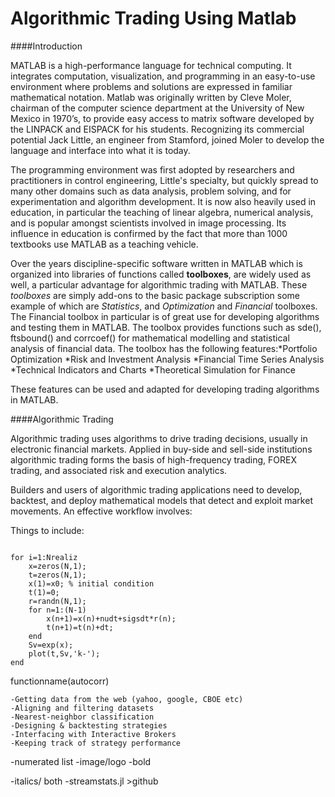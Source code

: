 Algorithmic Trading Using Matlab
=========================================

####Introduction

MATLAB is a high-performance language for technical computing. It integrates computation, visualization, and programming in an easy-to-use environment where problems and solutions are expressed in familiar mathematical notation. Matlab was originally written by Cleve Moler, chairman of the computer science department at the University of New Mexico in 1970’s, to provide easy access to matrix software developed by the LINPACK and EISPACK for his students. Recognizing its commercial potential Jack Little, an engineer from Stamford, joined Moler to develop the language and interface into what it is today.

The programming environment was first adopted by researchers and practitioners in control engineering, Little's specialty, but quickly spread to many other domains such as data analysis, problem solving, and for experimentation and algorithm development. It is now also heavily used in education, in particular the teaching of linear algebra, numerical analysis, and is popular amongst scientists involved in image processing. Its influence in education is confirmed by the fact that more than 1000 textbooks use MATLAB as a teaching vehicle.

Over the years discipline-specific software written in MATLAB which is organized into libraries of functions called **toolboxes**, are widely used as well, a particular advantage for algorithmic trading with MATLAB. These *toolboxes* are simply add-ons to the basic package subscription some example of which are *Statistics*, and *Optimization* and *Financial* toolboxes. The Financial toolbox in particular is of great use for developing algorithms and testing them in MATLAB. The toolbox provides functions such as sde(), ftsbound() and corrcoef() for mathematical modelling and statistical analysis of financial data. The toolbox has the following features:*Portfolio Optimization *Risk and Investment Analysis *Financial Time Series Analysis *Technical Indicators and Charts *Theoretical Simulation for Finance

These features can be used and adapted for developing trading algorithms in MATLAB.


####Algorithmic Trading









Algorithmic trading uses algorithms to drive trading decisions, usually in electronic financial markets. Applied in buy-side and sell-side institutions algorithmic trading forms the basis of high-frequency trading, FOREX trading, and associated risk and execution analytics.

Builders and users of algorithmic trading applications need to develop, backtest, and deploy mathematical models that detect and exploit market movements. An effective workflow involves:



Things to include:

<pre><code>
for i=1:Nrealiz
    x=zeros(N,1);
    t=zeros(N,1);
    x(1)=x0; % initial condition
    t(1)=0;
    r=randn(N,1);
    for n=1:(N-1)
        x(n+1)=x(n)+nudt+sigsdt*r(n);
        t(n+1)=t(n)+dt;
    end
    Sv=exp(x);
    plot(t,Sv,'k-');
end
</code></pre>



functionname(autocorr)

    -Getting data from the web (yahoo, google, CBOE etc)
    -Aligning and filtering datasets
    -Nearest-neighbor classification
    -Designing & backtesting strategies
    -Interfacing with Interactive Brokers
    -Keeping track of strategy performance


-numerated list
-image/logo
-bold

-italics/ both
-streamstats.jl >github
